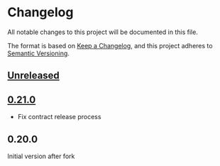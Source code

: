 # Changelog

All notable changes to this project will be documented in this file.

The format is based on [Keep a Changelog](https://keepachangelog.com/en/1.0.0/),
and this project adheres to
[Semantic Versioning](https://semver.org/spec/v2.0.0.html).

## [Unreleased]

## [0.21.0]

- Fix contract release process

## 0.20.0

Initial version after fork

[unreleased]: https://github.com/webmaster128/sink/compare/v0.21.0...HEAD
[0.21.0]: https://github.com/webmaster128/sink/compare/v0.20.0...v0.21.0
[0.20.0]: https://github.com/webmaster128/sink/tree/v0.20.0
